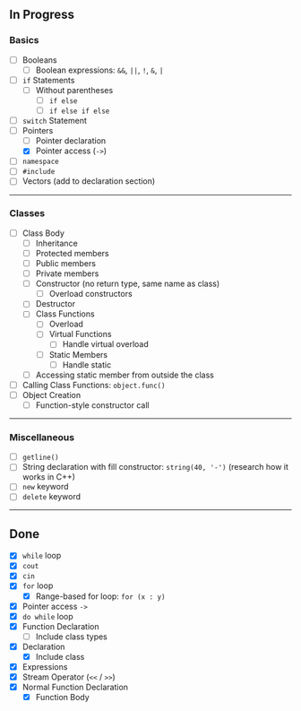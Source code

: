 
## In Progress

### Basics
- [ ] Booleans  
    - [ ] Boolean expressions: `&&`, `||`, `!`, `&`, `|`
- [ ] `if` Statements  
    - [ ] Without parentheses  
        - [ ] `if else`  
        - [ ] `if else if else`  
- [ ] `switch` Statement  
- [ ] Pointers  
    - [ ] Pointer declaration  
    - [x] Pointer access (`->`)  
- [ ] `namespace`  
- [ ] `#include`  
- [ ] Vectors (add to declaration section)

---

### Classes
- [ ] Class Body  
    - [ ] Inheritance  
    - [ ] Protected members  
    - [ ] Public members  
    - [ ] Private members  
    - [ ] Constructor (no return type, same name as class)  
        - [ ] Overload constructors  
    - [ ] Destructor  
    - [ ] Class Functions  
        - [ ] Overload  
        - [ ] Virtual Functions  
            - [ ] Handle virtual overload  
        - [ ] Static Members  
            - [ ] Handle static  
    - [ ] Accessing static member from outside the class  
- [ ] Calling Class Functions: `object.func()`  
- [ ] Object Creation  
    - [ ] Function-style constructor call  

---

### Miscellaneous
- [ ] `getline()`  
- [ ] String declaration with fill constructor: `string(40, '-')` (research how it works in C++)  
- [ ] `new` keyword  
- [ ] `delete` keyword  

---

## Done

- [x] `while` loop  
- [x] `cout`  
- [x] `cin`  
- [x] `for` loop  
    - [x] Range-based for loop: `for (x : y)`  
- [x] Pointer access `->`  
- [x] `do while` loop  
- [x] Function Declaration  
    - [ ] Include class types  
- [x] Declaration  
    - [x] Include class  
- [x] Expressions  
- [x] Stream Operator (`<<` / `>>`)  
- [x] Normal Function Declaration  
    - [x] Function Body  
